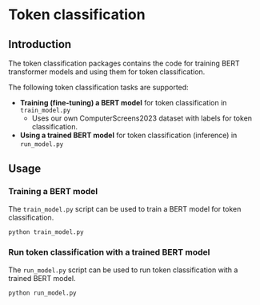 # Token classification

## Introduction
The token classification packages contains the code for training BERT transformer models and using them for token classification.

The following token classification tasks are supported:
- **Training (fine-tuning) a BERT model** for token classification in `train_model.py`
  - Uses our own ComputerScreens2023 dataset with labels for token classification.
- **Using a trained BERT model** for token classification (inference) in `run_model.py`

## Usage
### Training a BERT model
The `train_model.py` script can be used to train a BERT model for token classification. 

```bash
python train_model.py
```

### Run token classification with a trained BERT model
The `run_model.py` script can be used to run token classification with a trained BERT model.

```bash
python run_model.py
```
